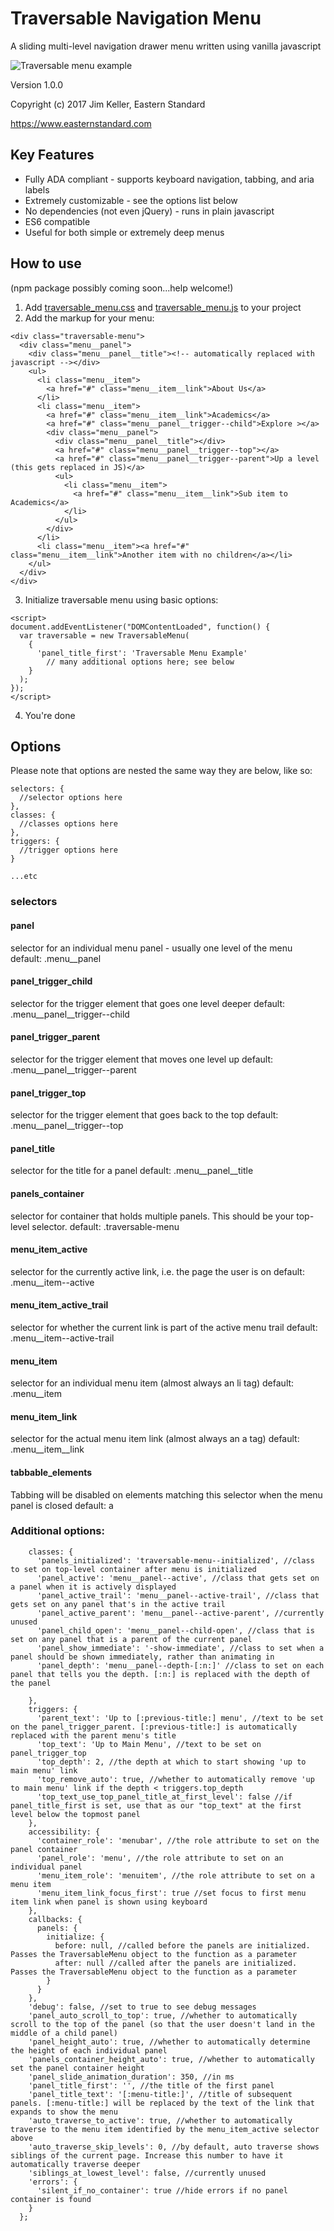 [traversable_menu_screenshot]: https://jimkeller.github.io/traversable_menu/traversable_menu.gif

# Traversable Navigation Menu
A sliding multi-level navigation drawer menu written using vanilla javascript

![Traversable menu example][traversable_menu_screenshot]

Version 1.0.0

Copyright (c) 2017 Jim Keller, Eastern Standard

https://www.easternstandard.com

## Key Features
* Fully ADA compliant - supports keyboard navigation, tabbing, and aria labels
* Extremely customizable - see the options list below
* No dependencies (not even jQuery) - runs in plain javascript
* ES6 compatible
* Useful for both simple or extremely deep menus

## How to use

(npm package possibly coming soon...help welcome!)

1. Add [traversable_menu.css](https://raw.githubusercontent.com/jimkeller/traversable_menu/master/traversable_menu.css) and [traversable_menu.js](https://raw.githubusercontent.com/jimkeller/traversable_menu/master/traversable_menu.js) to your project
2. Add the markup for your menu:
```
<div class="traversable-menu">
  <div class="menu__panel">
    <div class="menu__panel__title"><!-- automatically replaced with javascript --></div>
    <ul>
      <li class="menu__item">
        <a href="#" class="menu__item__link">About Us</a>
      </li>
      <li class="menu__item">
        <a href="#" class="menu__item__link">Academics</a>
        <a href="#" class="menu__panel__trigger--child">Explore ></a>
        <div class="menu__panel">
          <div class="menu__panel__title"></div>
          <a href="#" class="menu__panel__trigger--top"></a>
          <a href="#" class="menu__panel__trigger--parent">Up a level (this gets replaced in JS)</a>
          <ul>
            <li class="menu__item">
              <a href="#" class="menu__item__link">Sub item to Academics</a>                
            </li>
          </ul>
        </div>
      </li>
      <li class="menu__item"><a href="#" class="menu__item__link">Another item with no children</a></li>
    </ul>
  </div>
</div>
```
3. Initialize traversable menu using basic options:

```
<script>
document.addEventListener("DOMContentLoaded", function() {
  var traversable = new TraversableMenu(
    {
      'panel_title_first': 'Traversable Menu Example'
        // many additional options here; see below 
    }
  );
});
</script>
```

4. You're done

## Options

Please note that options are nested the same way they are below, like so:
```
selectors: {
  //selector options here
},
classes: {
  //classes options here
},
triggers: {
  //trigger options here
}

...etc
```

### selectors

#### panel

selector for an individual menu panel - usually one level of the menu
default: .menu__panel

#### panel_trigger_child

selector for the trigger element that goes one level deeper
default: .menu__panel__trigger--child

#### panel_trigger_parent

selector for the trigger element that moves one level up
default: .menu__panel__trigger--parent

#### panel_trigger_top

selector for the trigger element that goes back to the top
default: .menu__panel__trigger--top

#### panel_title

selector for the title for a panel
default: .menu__panel__title

#### panels_container

selector for container that holds multiple panels. This should be your top-level selector.
default: .traversable-menu

#### menu_item_active

selector for the currently active link, i.e. the page the user is on
default: .menu__item--active

#### menu_item_active_trail

selector for whether the current link is part of the active menu trail
default: .menu__item--active-trail

#### menu_item

selector for an individual menu item (almost always an li tag)
default: .menu__item

#### menu_item_link

selector for the actual menu item link (almost always an a tag)
default: .menu__item__link

#### tabbable_elements

Tabbing will be disabled on elements matching this selector when the menu panel is closed
default: a

### Additional options:

```
    classes: {
      'panels_initialized': 'traversable-menu--initialized', //class to set on top-level container after menu is initialized
      'panel_active': 'menu__panel--active', //class that gets set on a panel when it is actively displayed
      'panel_active_trail': 'menu__panel--active-trail', //class that gets set on any panel that's in the active trail
      'panel_active_parent': 'menu__panel--active-parent', //currently unused
      'panel_child_open': 'menu__panel--child-open', //class that is set on any panel that is a parent of the current panel
      'panel_show_immediate': '-show-immediate', //class to set when a panel should be shown immediately, rather than animating in
      'panel_depth': 'menu__panel--depth-[:n:]' //class to set on each panel that tells you the depth. [:n:] is replaced with the depth of the panel

    },
    triggers: {
      'parent_text': 'Up to [:previous-title:] menu', //text to be set on the panel_trigger_parent. [:previous-title:] is automatically replaced with the parent menu's title
      'top_text': 'Up to Main Menu', //text to be set on panel_trigger_top
      'top_depth': 2, //the depth at which to start showing 'up to main menu' link
      'top_remove_auto': true, //whether to automatically remove 'up to main menu' link if the depth < triggers.top_depth
      'top_text_use_top_panel_title_at_first_level': false //if panel_title_first is set, use that as our "top_text" at the first level below the topmost panel
    },
    accessibility: {
      'container_role': 'menubar', //the role attribute to set on the panel container
      'panel_role': 'menu', //the role attribute to set on an individual panel
      'menu_item_role': 'menuitem', //the role attribute to set on a menu item
      'menu_item_link_focus_first': true //set focus to first menu item link when panel is shown using keyboard
    },
    callbacks: {
      panels: {
        initialize: {
          before: null, //called before the panels are initialized. Passes the TraversableMenu object to the function as a parameter
          after: null //called after the panels are initialized. Passes the TraversableMenu object to the function as a parameter
        }
      }
    },
    'debug': false, //set to true to see debug messages
    'panel_auto_scroll_to_top': true, //whether to automatically scroll to the top of the panel (so that the user doesn't land in the middle of a child panel)
    'panel_height_auto': true, //whether to automatically determine the height of each individual panel
    'panels_container_height_auto': true, //whether to automatically set the panel container height
    'panel_slide_animation_duration': 350, //in ms
    'panel_title_first': '', //the title of the first panel
    'panel_title_text': '[:menu-title:]', //title of subsequent panels. [:menu-title:] will be replaced by the text of the link that expands to show the menu
    'auto_traverse_to_active': true, //whether to automatically traverse to the menu item identified by the menu_item_active selector above
    'auto_traverse_skip_levels': 0, //by default, auto traverse shows siblings of the current page. Increase this number to have it automatically traverse deeper
    'siblings_at_lowest_level': false, //currently unused
    'errors': {
      'silent_if_no_container': true //hide errors if no panel container is found
    }
  };





